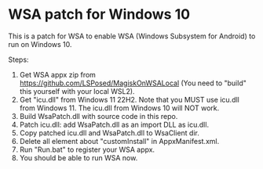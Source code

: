 # WSA patch for Windows 10

This is a patch for WSA to enable WSA (Windows Subsystem for Android) to run on Windows 10.

Steps:

1. Get WSA appx zip from https://github.com/LSPosed/MagiskOnWSALocal (You need to "build" this yourself with your local WSL2).
2. Get "icu.dll" from Windows 11 22H2. Note that you MUST use icu.dll from Windows 11. The icu.dll from Windows 10 will NOT work.
3. Build WsaPatch.dll with source code in this repo.
4. Patch icu.dll: add WsaPatch.dll as an import DLL as icu.dll.
5. Copy patched icu.dll and WsaPatch.dll to WsaClient dir.
6. Delete all element about "customInstall" in AppxManifest.xml.
7. Run "Run.bat" to register your WSA appx.
8. You should be able to run WSA now.
